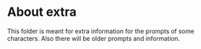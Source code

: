 # About extra

This folder is meant for extra information for the prompts of some characters. Also there will be older prompts and information.

